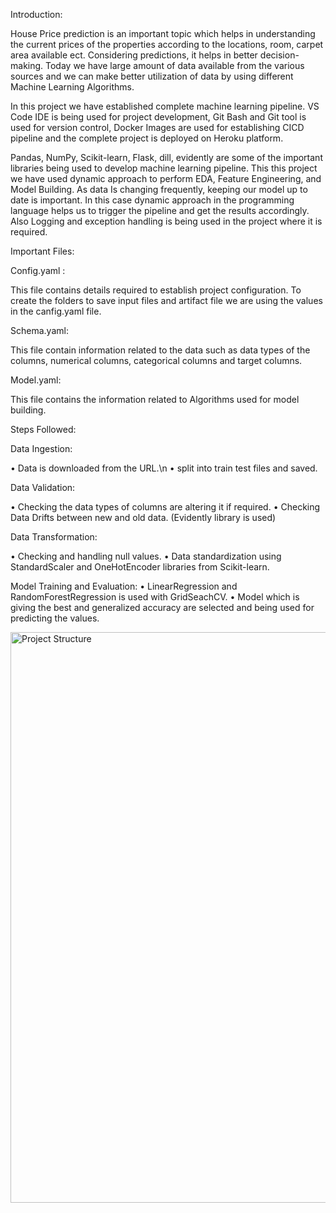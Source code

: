 Introduction: 

House Price prediction is an important topic which helps in understanding the current prices of the properties according to the locations, room, carpet area available ect. Considering predictions, it helps in better decision-making. Today we have large amount of data available from the various sources and we can make better utilization of data by using different Machine Learning Algorithms.

In this project we have established complete machine learning pipeline. VS Code IDE is being used for project development, Git Bash and Git tool is used for version control, Docker Images are used for establishing CICD pipeline and the complete project is deployed on Heroku platform.

Pandas, NumPy, Scikit-learn, Flask, dill, evidently are some of the important libraries being used to develop machine learning pipeline. This this project we have used dynamic approach to perform EDA, Feature Engineering, and Model Building. As data Is changing frequently, keeping our model up to date is important. In this case dynamic approach in the programming language helps us to trigger the pipeline and get the results accordingly. Also Logging and exception handling is being used in the project where it is required.  

Important Files:

Config.yaml :

This file contains details required to establish project configuration. To create the folders to save input files and artifact file we are using the values in the canfig.yaml file.

Schema.yaml:

This file contain information related to the data such as data types of the columns, numerical columns, categorical columns and target columns.

Model.yaml:

This file contains the information related to Algorithms used for model building.

Steps Followed:

Data Ingestion:

•	Data is downloaded from the URL.\n
•	split into train test files and saved.

Data Validation:

•	Checking the data types of columns are altering it if required.
•	Checking Data Drifts between new and old data. (Evidently library is used)

Data Transformation:

•	Checking and handling null values.
•	Data standardization using StandardScaler and OneHotEncoder libraries from Scikit-learn.

Model Training and Evaluation:
•	LinearRegression and RandomForestRegression is used with GridSeachCV.
•	Model which is giving the best and generalized accuracy are selected and being used for predicting the values. 


<img width="913" alt="Project Structure" src="https://user-images.githubusercontent.com/96531123/191944094-270cf36b-3980-4582-980c-c4253650f412.png">

